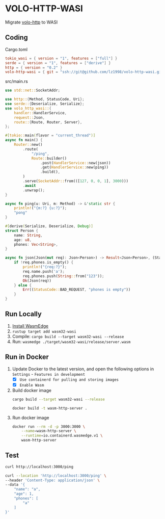 # VOLO-HTTP-WASI

Migrate [volo-http](https://github.com/cloudwego/volo/tree/http) to WASI

## Coding

Cargo.toml
```toml
tokio_wasi = { version = "1", features = ["full"] }
serde = { version = "1", features = ["derive"] }
http = { version = "0.2" }
volo-http-wasi = { git = "ssh://git@github.com/lz1998/volo-http-wasi.git", branch = "main"}
```

src/main.rs
```rust
use std::net::SocketAddr;

use http::{Method, StatusCode, Uri};
use serde::{Deserialize, Serialize};
use volo_http_wasi::{
    handler::HandlerService,
    request::Json,
    route::{Route, Router, Server},
};

#[tokio::main(flavor = "current_thread")]
async fn main() {
    Router::new()
        .route(
            "/ping",
            Route::builder()
                .post(HandlerService::new(json))
                .get(HandlerService::new(ping))
                .build(),
        )
        .serve(SocketAddr::from(([127, 0, 0, 1], 3000)))
        .await
        .unwrap();
}

async fn ping(u: Uri, m: Method) -> &'static str {
    println!("{m:?} {u:?}");
    "pong"
}

#[derive(Serialize, Deserialize, Debug)]
struct Person {
    name: String,
    age: u8,
    phones: Vec<String>,
}

async fn json(Json(mut req): Json<Person>) -> Result<Json<Person>, (StatusCode, &'static str)> {
    if !req.phones.is_empty() {
        println!("{req:?}");
        req.name.push('a');
        req.phones.push(String::from("123"));
        Ok(Json(req))
    } else {
        Err((StatusCode::BAD_REQUEST, "phones is empty"))
    }
}
```


## Run Locally

1. [Install WasmEdge](https://wasmedge.org/docs/start/install/)
2. `rustup target add wasm32-wasi`
3. Compile: `cargo build --target wasm32-wasi --release`
4. Run: `wasmedge ./target/wasm32-wasi/release/server.wasm`


## Run in Docker

1. Update Docker to the latest version, and open the following options in `Settings` - `Features in development`
   - [x] `Use containerd for pulling and storing images`
   - [x] `Enable Wasm`
2. Build docker image
    ```bash
    cargo build --target wasm32-wasi --release
    
    docker build -t wasm-http-server .
    ```
3. Run docker image
    ```bash
    docker run --rm -d -p 3000:3000 \
        --name=wasm-http-server \
        --runtime=io.containerd.wasmedge.v1 \
        wasm-http-server
    ```
   
## Test
```bash
curl http://localhost:3000/ping

curl --location 'http://localhost:3000/ping' \
--header 'Content-Type: application/json' \
--data '{
    "name": "a",
    "age": 1,
    "phones": [
        "a"
    ]
}'
```
